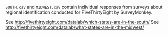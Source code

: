 `SOUTH.csv` and `MIDWEST.csv` contain individual responses from surveys about regional identification conducted for FiveThirtyEight by SurveyMonkey.

See http://fivethirtyeight.com/datalab/which-states-are-in-the-south/
See http://fivethirtyeight.com/datalab/what-states-are-in-the-midwest/
